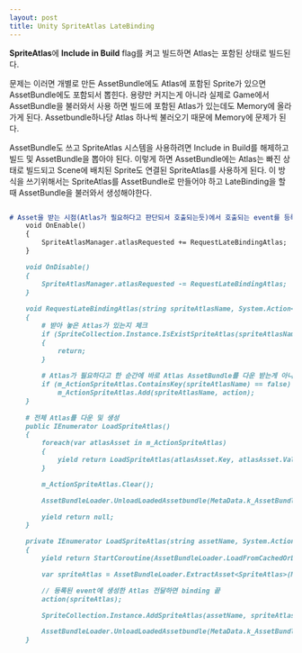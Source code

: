 ```yaml
---
layout: post
title: Unity SpriteAtlas LateBinding
---
```


**SpriteAtlas**에 **Include in Build** flag를 켜고 빌드하면 
Atlas는 포함된 상태로 빌드된다. 

문제는 이러면 개별로 만든 AssetBundle에도 Atlas에 포함된 Sprite가 있으면 AssetBundle에도 포함되서 뽑힌다.
용량만 커지는게 아니라 실제로 Game에서 AssetBundle을 불러와서 사용 하면 빌드에 포함된 Atlas가 있는데도
Memory에 올라가게 된다. Assetbundle하나당 Atlas 하나씩 불러오기 때문에 Memory에 문제가 된다.

AssetBundle도 쓰고 SpriteAtlas 시스템을 사용하려면 Include in Build를 해제하고 빌드 및 AssetBundle을 뽑아야 된다.
이렇게 하면 AssetBundle에는 Atlas는 빠진 상태로 빌드되고 Scene에 배치된 Sprite도 연결된 SpriteAtlas를 사용하게 된다.
이 방식을 쓰기위해서는 SpriteAtlas를 AssetBundle로 만들어야 하고 LateBinding을 할때 AssetBundle을 불러와서 생성해야한다.


```markdown

# Asset을 받는 시점(Atlas가 필요하다고 판단되서 호출되는듯)에서 호출되는 event를 등록
    void OnEnable()
    {
        SpriteAtlasManager.atlasRequested += RequestLateBindingAtlas;
    }

    void OnDisable()
    {
        SpriteAtlasManager.atlasRequested -= RequestLateBindingAtlas; 
    }
    
    void RequestLateBindingAtlas(string spriteAtlasName, System.Action<SpriteAtlas> action)
    {
        # 받아 놓은 Atlas가 있는지 체크
        if (SpriteCollection.Instance.IsExistSpriteAtlas(spriteAtlasName))
        {
            return;
        }
       
        # Atlas가 필요하다고 한 순간에 바로 Atlas AssetBundle를 다운 받는게 아니라 다음에 한꺼번에 몰아서 받기
        if (m_ActionSpriteAtlas.ContainsKey(spriteAtlasName) == false)
            m_ActionSpriteAtlas.Add(spriteAtlasName, action);
    }
    
    # 전체 Atlas를 다운 및 생성
    public IEnumerator LoadSpriteAtlas()
    {
        foreach(var atlasAsset in m_ActionSpriteAtlas)
        {
            yield return LoadSpriteAtlas(atlasAsset.Key, atlasAsset.Value);
        }

        m_ActionSpriteAtlas.Clear();

        AssetBundleLoader.UnloadLoadedAssetbundle(MetaData.k_AssetBundleFileName_SpriteAtlas);

        yield return null;
    }

    private IEnumerator LoadSpriteAtlas(string assetName, System.Action<SpriteAtlas> action)
    {
        yield return StartCoroutine(AssetBundleLoader.LoadFromCachedOrDownloadAssetBundle(MetaData.k_AssetBundleFileName_SpriteAtlas, null));

        var spriteAtlas = AssetBundleLoader.ExtractAsset<SpriteAtlas>(MetaData.k_AssetBundleFileName_SpriteAtlas, assetName);

        // 등록된 event에 생성한 Atlas 전달하면 binding 끝
        action(spriteAtlas);

        SpriteCollection.Instance.AddSpriteAtlas(assetName, spriteAtlas);

        AssetBundleLoader.UnloadLoadedAssetbundle(MetaData.k_AssetBundleFileName_SpriteAtlas);
    }
```
